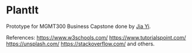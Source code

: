 # PlantIt
Prototype for MGMT300 Business Capstone done by [Jia Yi](http://github.com/gjiayi).

References:
https://www.w3schools.com/
https://www.tutorialspoint.com/
https://unsplash.com/
https://stackoverflow.com/
and others.
